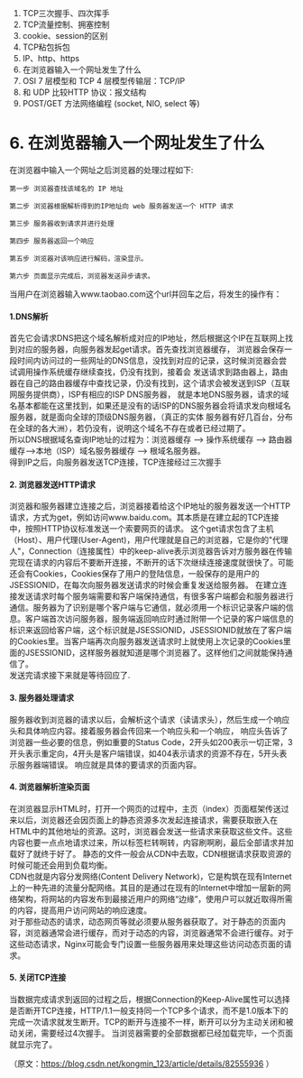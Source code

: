 1. TCP三次握手、四次挥手 
2. TCP流量控制、拥塞控制 
3. cookie、session的区别 
4. TCP粘包拆包 
5. IP、http、https 
6. 在浏览器输入一个网址发生了什么
7. OSI 7 层模型和 TCP 4 层模型传输层：TCP/IP 
8. 和 UDP 比较HTTP 协议：报文结构
9. POST/GET 方法网络编程 (socket, NIO, select 等)
# 6. 在浏览器输入一个网址发生了什么 
在浏览器中输入一个网址之后浏览器的处理过程如下:
```
第一步 浏览器查找该域名的 IP 地址

第二步 浏览器根据解析得到的IP地址向 web 服务器发送一个 HTTP 请求

第三步 服务器收到请求并进行处理

第四步 服务器返回一个响应

第五步 浏览器对该响应进行解码，渲染显示。

第六步 页面显示完成后，浏览器发送异步请求。
```
当用户在浏览器输入www.taobao.com这个url并回车之后，将发生的操作有：
#### 1.DNS解析
  首先它会请求DNS把这个域名解析成对应的IP地址，然后根据这个IP在互联网上找到对应的服务器，向服务器发起get请求。首先查找浏览器缓存，
浏览器会保存一段时间内访问过的一些网址的DNS信息，没找到对应的记录，这时候浏览器会尝试调用操作系统缓存继续查找，仍没有找到，接着会
发送请求到路由器上，路由器在自己的路由器缓存中查找记录，仍没有找到，这个请求会被发送到ISP（互联网服务提供商），ISP有相应的ISP DNS服务器，
就是本地DNS服务器，请求的域名基本都能在这里找到，如果还是没有的话ISP的DNS服务器会将请求发向根域名服务器，就是面向全球的顶级DNS服务器，（真正的实体
服务器有好几百台，分布在全球的各大洲），若仍没有，说明这个域名不存在或者已经过期了。<br>
所以DNS根据域名查询IP地址的过程为：浏览器缓存 --> 操作系统缓存 --> 路由器缓存-->本地（ISP）域名服务器缓存 --> 根域名服务器。<br>
得到IP之后，向服务器发送TCP连接，TCP连接经过三次握手
#### 2. 浏览器发送HTTP请求
浏览器和服务器建立连接之后，浏览器接着给这个IP地址的服务器发送一个HTTP请求，方式为get，例如访问www.baidu.com。其本质是在建立起的TCP连接中，按照HTTP协议标准发送一个索要网页的请求。
这个get请求包含了主机（Host）、用户代理(User-Agent)，用户代理就是自己的浏览器，它是你的"代理人"，Connection（连接属性）中的keep-alive表示浏览器告诉对方服务器在传输完现在请求的内容后不要断开连接，不断开的话下次继续连接速度就很快了。可能还会有Cookies，Cookies保存了用户的登陆信息，一般保存的是用户的JSESSIONID，在每次向服务器发送请求的时候会重复发送给服务器。
在建立连接发送请求时每个服务端需要和客户端保持通信，有很多客户端都会和服务器进行通信。服务器为了识别是哪个客户端与它通信，就必须用一个标识记录客户端的信息。客户端首次访问服务器，服务端返回响应时通过附带一个记录的客户端信息的标识来返回给客户端，这个标识就是JSESSIONID，JSESSIONID就放在了客户端的Cookies里。当客户端再次向服务器发送请求时上就使用上次记录的Cookies里面的JSESSIONID，这样服务器就知道是哪个浏览器了。这样他们之间就能保持通信了。<br>
发送完请求接下来就是等待回应了.
#### 3. 服务器处理请求
服务器收到浏览器的请求以后，会解析这个请求（读请求头），然后生成一个响应头和具体响应内容。接着服务器会传回来一个响应头和一个响应，
响应头告诉了浏览器一些必要的信息，例如重要的Status Code，2开头如200表示一切正常，3开头表示重定向，4开头是客户端错误，如404表示请求的资源不存在，5开头表示服务器端错误。
响应就是具体的要请求的页面内容。
#### 4. 浏览器解析渲染页面
  在浏览器显示HTML时，打开一个网页的过程中，主页（index）页面框架传送过来以后，浏览器还会因页面上的静态资源多次发起连接请求，需要获取嵌入在HTML中的其他地址的资源。这时，浏览器会发送一些请求来获取这些文件。这些内容也要一点点地请求过来，所以标签栏转啊转，内容刷啊刷，最后全部请求并加载好了就终于好了。
静态的文件一般会从CDN中去取，CDN根据请求获取资源的时候可能还会用到负载均衡。<br>
CDN也就是内容分发网络(Content Delivery Network)，它是构筑在现有Internet上的一种先进的流量分配网络。其目的是通过在现有的Internet中增加一层新的网络架构，将网站的内容发布到最接近用户的网络“边缘”，使用户可以就近取得所需的内容，提高用户访问网站的响应速度。<br>
    对于那些动态的请求，动态网页等就必须要从服务器获取了。对于静态的页面内容，浏览器通常会进行缓存，而对于动态的内容，浏览器通常不会进行缓存。对于这些动态请求，Nginx可能会专门设置一些服务器用来处理这些访问动态页面的请求。
#### 5. 关闭TCP连接
当数据完成请求到返回的过程之后，根据Connection的Keep-Alive属性可以选择是否断开TCP连接，HTTP/1.1一般支持同一个TCP多个请求，而不是1.0版本下的完成一次请求就发生断开。TCP的断开与连接不一样，断开可以分为主动关闭和被动关闭，需要经过4次握手。
当浏览器需要的全部数据都已经加载完毕，一个页面就显示完了。

（原文：https://blog.csdn.net/kongmin_123/article/details/82555936 ）

